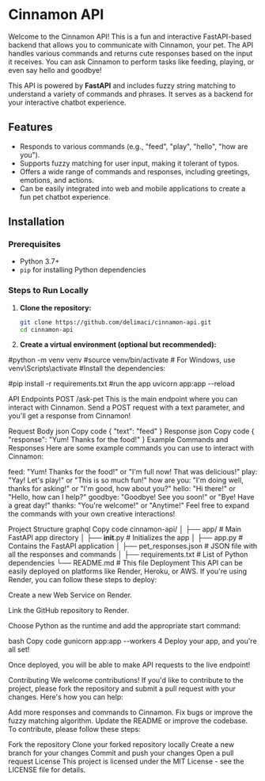 # Cinnamon API

Welcome to the Cinnamon API! This is a fun and interactive FastAPI-based backend that allows you to communicate with Cinnamon, your pet. The API handles various commands and returns cute responses based on the input it receives. You can ask Cinnamon to perform tasks like feeding, playing, or even say hello and goodbye!

This API is powered by **FastAPI** and includes fuzzy string matching to understand a variety of commands and phrases. It serves as a backend for your interactive chatbot experience.

## Features

- Responds to various commands (e.g., "feed", "play", "hello", "how are you").
- Supports fuzzy matching for user input, making it tolerant of typos.
- Offers a wide range of commands and responses, including greetings, emotions, and actions.
- Can be easily integrated into web and mobile applications to create a fun pet chatbot experience.

## Installation

### Prerequisites

- Python 3.7+
- `pip` for installing Python dependencies

### Steps to Run Locally

1. **Clone the repository:**

   ```bash
   git clone https://github.com/delimaci/cinnamon-api.git
   cd cinnamon-api

2. **Create a virtual environment (optional but recommended):**

#python -m venv venv
#source venv/bin/activate  # For Windows, use venv\Scripts\activate
#Install the dependencies:

#pip install -r requirements.txt
#run the app uvicorn app:app --reload

API Endpoints
POST /ask-pet
This is the main endpoint where you can interact with Cinnamon. Send a POST request with a text parameter, and you'll get a response from Cinnamon!

Request Body
json
Copy code
{
  "text": "feed"
}
Response
json
Copy code
{
  "response": "Yum! Thanks for the food!"
}
Example Commands and Responses
Here are some example commands you can use to interact with Cinnamon:

feed: "Yum! Thanks for the food!" or "I'm full now! That was delicious!"
play: "Yay! Let's play!" or "This is so much fun!"
how are you: "I'm doing well, thanks for asking!" or "I'm good, how about you?"
hello: "Hi there!" or "Hello, how can I help?"
goodbye: "Goodbye! See you soon!" or "Bye! Have a great day!"
thanks: "You're welcome!" or "Anytime!"
Feel free to expand the commands with your own creative interactions!

Project Structure
graphql
Copy code
cinnamon-api/
│
├── app/                # Main FastAPI app directory
│   ├── __init__.py     # Initializes the app
│   ├── app.py          # Contains the FastAPI application
│   ├── pet_responses.json # JSON file with all the responses and commands
│
├── requirements.txt    # List of Python dependencies
└── README.md           # This file
Deployment
This API can be easily deployed on platforms like Render, Heroku, or AWS. If you're using Render, you can follow these steps to deploy:

Create a new Web Service on Render.

Link the GitHub repository to Render.

Choose Python as the runtime and add the appropriate start command:

bash
Copy code
gunicorn app:app --workers 4
Deploy your app, and you're all set!

Once deployed, you will be able to make API requests to the live endpoint!

Contributing
We welcome contributions! If you'd like to contribute to the project, please fork the repository and submit a pull request with your changes. Here's how you can help:

Add more responses and commands to Cinnamon.
Fix bugs or improve the fuzzy matching algorithm.
Update the README or improve the codebase.
To contribute, please follow these steps:

Fork the repository
Clone your forked repository locally
Create a new branch for your changes
Commit and push your changes
Open a pull request
License
This project is licensed under the MIT License - see the LICENSE file for details.



